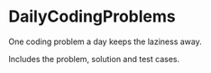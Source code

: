 # DailyCodingProblems
One coding problem a day keeps the laziness away.

Includes the problem, solution and test cases.
